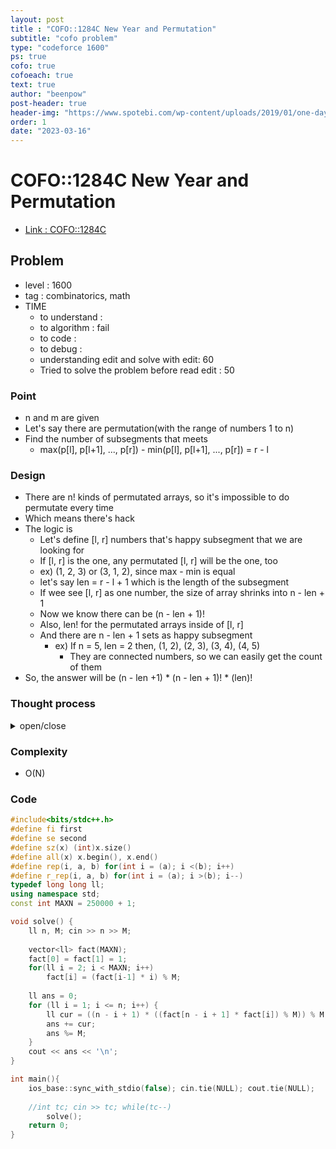 ```yaml
---
layout: post
title : "COFO::1284C New Year and Permutation"
subtitle: "cofo problem"
type: "codeforce 1600"
ps: true
cofo: true
cofoeach: true
text: true
author: "beenpow"
post-header: true
header-img: "https://www.spotebi.com/wp-content/uploads/2019/01/one-day-day-one-workout-motivation-spotebi.jpg"
order: 1
date: "2023-03-16"
---
```

# COFO::1284C New Year and Permutation
- [Link : COFO::1284C](https://codeforces.com/contest/1284/problem/C)


## Problem 

- level : 1600
- tag : combinatorics, math
- TIME
  - to understand    : 
  - to algorithm     : fail
  - to code          : 
  - to debug         : 
  - understanding edit and solve with edit: 60
  - Tried to solve the problem before read edit : 50

### Point
- n and m are given
- Let's say there are permutation(with the range of numbers 1 to n)
- Find the number of subsegments that meets
  - max(p[l], p[l+1], ..., p[r]) - min(p[l], p[l+1], ..., p[r]) = r - l

### Design
- There are n! kinds of permutated arrays, so it's impossible to do permutate every time
- Which means there's hack
- The logic is
  - Let's define [l, r] numbers that's happy subsegment that we are looking for
  - If [l, r] is the one, any permutated [l, r] will be the one, too
  - ex) (1, 2, 3) or (3, 1, 2), since max - min is equal
  - let's say len = r - l + 1 which is the length of the subsegment
  - If wee see [l, r] as one number, the size of array shrinks into n - len + 1
  - Now we know there can be (n - len + 1)!
  - Also, len! for the permutated arrays inside of [l, r]
  - And there are n - len + 1 sets as happy subsegment
    - ex) If n = 5, len = 2 then, (1, 2), (2, 3), (3, 4), (4, 5) 
      - They are connected numbers, so we can easily get the count of them
- So, the answer will be (n - len +1) * (n - len + 1)! * (len)!

### Thought process

<details>
<summary> open/close </summary>

<!-- above empty line should exist -->

<pre>
. 느낌상,,, [l, r] 에 r - l + 1 개의 연속된 수가 존재하면 happy 인듯
. 근데, 일단 n! 을 구할 수가 있나?
. 구할 수는 있지,, n 번 곱하는 거니까 O(1e5) 내에 들어오긴 하지

. 각, array 가 정해지면 거의 O(1) or O(logN) or O(root(N)) 수준으로 갯수를 구해야함
. 하나의 배열에 대해 최대 몇의 happniess 가 나올 수 있을까?
	. 길이 n짜리 배열이 정렬되어있다고 치면 될듯
	. 1 * n + 2 * (n-1) + 3 * (n-2) + 4 * (n-3) + ... + n * 1
	. = 공식으로 나타낼 수 있을까?
	. sigma_( 1 <= i <= n) [ i * (n  - i + 1) ]
	. = n * sig(i) - sig(i^2) + sig(i)
	. MAX  = n * (n+1) * (n+2) / 6
	
. 최대 MAX 개가 나올 수 있음 대략 n^3


. 아무튼, 이건 모두 정렬된 경우고, 부분 정렬된 경우에 대해서 insight 를 얻어야 문제를 풀 수 있을 듯

. 길이 5정도는 되어야 할듯 (5! = 120)
	. 규칙이 잘 안보임
	
. 거꾸로 해볼까?
	. 어떤 경우는 제외될까?
	
. 근데,, 이 모든걸 알아챘다 하더라도, 
. permutation을 해가면서 '응 여기선 정렬 몇쌍' 이렇게 하는게 아님 => 이미 n! 이라 TLE 임(next-Permutation)

. 그럼, permutation 을 행해보지 않고 답을 구해야한다는건데,, 이걸 가능하게 하는 뭔가가 있을듯
. 안 되는 경우의 쌍이 존재하고, 이걸 MAX * 얼마 이런식으로 해서 n! 에서 뺀다던가 하는식 


n = 4
길이 2일때 안되는 경우 => 인접한 두 수의 차가 1보다 큰 경우
( 1 3 ), (1 4), (2, 4)

길이 3일때 안되는 경우 => 연속된 세 수가 있지 않은 경우
( 1 2 4 ), ( 1 3 4 )


길이 4 일때 안되는 경우 => 없음

총 갯수 = n! * n * (n + 1) * (n+2) / 6
           = 4! * 4 * 5 * 6 / 6
	    = 4! * 20 = 480 


이건 너무 clear 하지 않은 것 같고,,


다른 방법이 없을까
</pre>

</details>

### Complexity
- O(N)

### Code

```cpp
#include<bits/stdc++.h>
#define fi first
#define se second
#define sz(x) (int)x.size()
#define all(x) x.begin(), x.end()
#define rep(i, a, b) for(int i = (a); i <(b); i++)
#define r_rep(i, a, b) for(int i = (a); i >(b); i--)
typedef long long ll;
using namespace std;
const int MAXN = 250000 + 1;

void solve() {
    ll n, M; cin >> n >> M;
    
    vector<ll> fact(MAXN);
    fact[0] = fact[1] = 1;
    for(ll i = 2; i < MAXN; i++)
        fact[i] = (fact[i-1] * i) % M;
    
    ll ans = 0;
    for (ll i = 1; i <= n; i++) {
        ll cur = ((n - i + 1) * ((fact[n - i + 1] * fact[i]) % M)) % M;
        ans += cur;
        ans %= M;
    }
    cout << ans << '\n';
}

int main(){
    ios_base::sync_with_stdio(false); cin.tie(NULL); cout.tie(NULL);
    
    //int tc; cin >> tc; while(tc--)
        solve();
    return 0;
}
```
